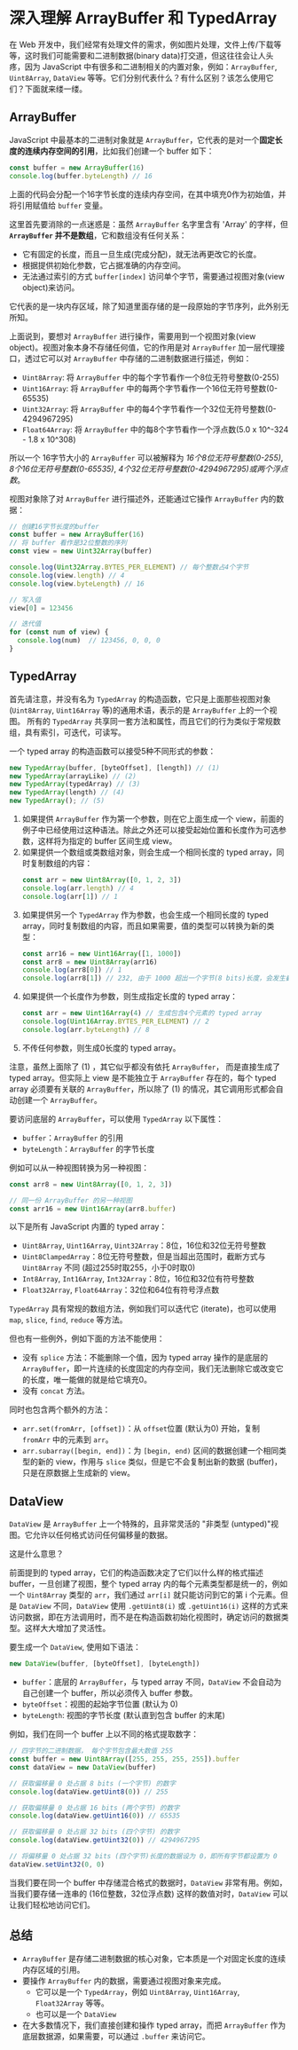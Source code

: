 # 深入理解 ArrayBuffer 和 TypedArray
<PubDate date="2021/12/21"/>

在 Web 开发中，我们经常有处理文件的需求，例如图片处理，文件上传/下载等等，这时我们可能需要和二进制数据(binary data)打交道，但这往往会让人头疼，因为 JavaScript 中有很多和二进制相关的内置对象，例如：`ArrayBuffer`, `Uint8Array`, `DataView` 等等。它们分别代表什么？有什么区别？该怎么使用它们？下面就来缕一缕。

## ArrayBuffer
JavaScript 中最基本的二进制对象就是 `ArrayBuffer`，它代表的是对一个**固定长度的连续内存空间的引用**，比如我们创建一个 buffer 如下：
```js
const buffer = new ArrayBuffer(16)
console.log(buffer.byteLength) // 16
```
上面的代码会分配一个16字节长度的连续内存空间，在其中填充0作为初始值，并将引用赋值给 `buffer` 变量。

这里首先要消除的一点迷惑是：虽然 `ArrayBuffer` 名字里含有 'Array' 的字样，但 **`ArrayBuffer` 并不是数组**，它和数组没有任何关系：
- 它有固定的长度，而且一旦生成(完成分配)，就无法再更改它的长度。
- 根据提供初始化参数，它占据准确的内存空间。
- 无法通过索引的方式 `buffer[index]` 访问单个字节，需要通过视图对象(view object)来访问。

它代表的是一块内存区域，除了知道里面存储的是一段原始的字节序列，此外别无所知。

上面说到，要想对 `ArrayBuffer` 进行操作，需要用到一个视图对象(view object)。视图对象本身不存储任何值，它的作用是对 `ArrayBuffer` 加一层代理接口，透过它可以对 `ArrayBuffer` 中存储的二进制数据进行描述，例如：
- `Uint8Array`: 将 `ArrayBuffer` 中的每个字节看作一个8位无符号整数(0-255)
- `Uint16Array`: 将 `ArrayBuffer` 中的每两个字节看作一个16位无符号整数(0-65535)
- `Uint32Array`: 将 `ArrayBuffer` 中的每4个字节看作一个32位无符号整数(0-4294967295)
- `Float64Array`: 将 `ArrayBuffer` 中的每8个字节看作一个浮点数(5.0 x 10^-324 - 1.8 x 10^308)

所以一个 16字节大小的 `ArrayBuffer` 可以被解释为 *16个8位无符号整数(0-255)*, *8个16位无符号整数(0-65535)*, *4个32位无符号整数(0-4294967295)*或*两个浮点数*。

视图对象除了对 `ArrayBuffer` 进行描述外，还能通过它操作 `ArrayBuffer` 内的数据：
```js
// 创建16字节长度的buffer
const buffer = new ArrayBuffer(16)
// 将 buffer 看作是32位整数的序列
const view = new Uint32Array(buffer)

console.log(Uint32Array.BYTES_PER_ELEMENT) // 每个整数占4个字节
console.log(view.length) // 4
console.log(view.byteLength) // 16

// 写入值
view[0] = 123456

// 迭代值
for (const num of view) {
  console.log(num)  // 123456, 0, 0, 0
}
```
## TypedArray
首先请注意，并没有名为 `TypedArray` 的构造函数，它只是上面那些视图对象(`Uint8Array`, `Uint16Array` 等)的通用术语，表示的是 `ArrayBuffer` 上的一个视图。
所有的 `TypedArray` 共享同一套方法和属性，而且它们的行为类似于常规数组，具有索引，可迭代，可读写。

一个 typed array 的构造函数可以接受5种不同形式的参数：
```js
new TypedArray(buffer, [byteOffset], [length]) // (1)
new TypedArray(arrayLike) // (2)
new TypedArray(typedArray) // (3)
new TypedArray(length) // (4)
new TypedArray(); // (5)
```
1. 如果提供 `ArrayBuffer` 作为第一个参数，则在它上面生成一个 view，前面的例子中已经使用过这种语法。除此之外还可以接受起始位置和长度作为可选参数，这样将为指定的 buffer 区间生成 view。
2. 如果提供一个数组或类数组对象，则会生成一个相同长度的 typed array，同时复制数组的内容：
    ```js
    const arr = new Uint8Array([0, 1, 2, 3])
    console.log(arr.length) // 4
    console.log(arr[1]) // 1
    ```
3. 如果提供另一个 `TypedArray` 作为参数，也会生成一个相同长度的 typed array，同时复制数组的内容，而且如果需要，值的类型可以转换为新的类型：
    ```js
    const arr16 = new Uint16Array([1, 1000])
    const arr8 = new Uint8Array(arr16)
    console.log(arr8[0]) // 1
    console.log(arr8[1]) // 232, 由于 1000 超出一个字节(8 bits)长度，会发生截断
    ```
4. 如果提供一个长度作为参数，则生成指定长度的 typed array：
    ```js
    const arr = new Uint16Array(4) // 生成包含4个元素的 typed array
    console.log(Uint16Array.BYTES_PER_ELEMENT) // 2
    console.log(arr.byteLength) // 8
    ```
5. 不传任何参数，则生成0长度的 typed array。

注意，虽然上面除了 (1) ，其它似乎都没有依托 `ArrayBuffer`， 而是直接生成了 typed array。但实际上 view 是不能独立于 `ArrayBuffer` 存在的，每个 typed array 必须要有关联的 `ArrayBuffer`，所以除了 (1) 的情况，其它调用形式都会自动创建一个 `ArrayBuffer`。

要访问底层的 `ArrayBuffer`，可以使用 `TypedArray` 以下属性：
- `buffer`：`ArrayBuffer` 的引用
- `byteLength`：`ArrayBuffer` 的字节长度

例如可以从一种视图转换为另一种视图：
```js
const arr8 = new Uint8Array([0, 1, 2, 3])

// 同一份 ArrayBuffer 的另一种视图
const arr16 = new Uint16Array(arr8.buffer)
```
以下是所有 JavaScript 内置的 typed array：
-  `Uint8Array`, `Uint16Array`, `Uint32Array`：8位，16位和32位无符号整数
-  `Uint8ClampedArray`：8位无符号整数，但是当超出范围时，截断方式与 `Uint8Array` 不同 (超过255时取255，小于0时取0)
-  `Int8Array`, `Int16Array`, `Int32Array`：8位，16位和32位有符号整数
-  `Float32Array`, `Float64Array`：32位和64位有符号浮点数

`TypedArray` 具有常规的数组方法，例如我们可以迭代它 (iterate)，也可以使用 `map`, `slice`, `find`, `reduce` 等方法。

但也有一些例外，例如下面的方法不能使用：
- 没有 `splice` 方法：不能删除一个值，因为 typed array 操作的是底层的 `ArrayBuffer`，即一片连续的长度固定的内存空间，我们无法删除它或改变它的长度，唯一能做的就是给它填充0。
- 没有 `concat` 方法。

同时也包含两个额外的方法：
- `arr.set(fromArr, [offset])`：从 `offset`位置 (默认为0) 开始，复制 `fromArr` 中的元素到 `arr`。
- `arr.subarray([begin, end])`：为 `[begin, end)` 区间的数据创建一个相同类型的新的 view，作用与 `slice` 类似，但是它不会复制出新的数据 (buffer)，只是在原数据上生成新的 view。

## DataView
`DataView` 是 `ArrayBuffer` 上一个特殊的，且非常灵活的 "非类型 (untyped)"视图。它允许以任何格式访问任何偏移量的数据。

这是什么意思？

前面提到的 typed array，它们的构造函数决定了它们以什么样的格式描述 buffer，一旦创建了视图，整个 typed array 内的每个元素类型都是统一的，例如一个 `Uint8Array` 类型的 `arr`，我们通过 `arr[i]` 就只能访问到它的第 i 个元素。但是 `DataView` 不同，`DataView` 使用 `.getUint8(i)` 或 `.getUint16(i)` 这样的方式来访问数据，即在方法调用时，而不是在构造函数初始化视图时，确定访问的数据类型。这样大大增加了灵活性。

要生成一个 `DataView`, 使用如下语法：
```js
new DataView(buffer, [byteOffset], [byteLength])
```
- `buffer`：底层的 `ArrayBuffer`，与 typed array 不同，`DataView` 不会自动为自己创建一个 buffer，所以必须传入 buffer 参数。
- `byteOffset`：视图的起始字节位置 (默认为 0)
- `byteLength`: 视图的字节长度 (默认直到包含 buffer 的末尾)

例如，我们在同一个 buffer 上以不同的格式提取数字：
```js
// 四字节的二进制数据， 每个字节包含最大数值 255
const buffer = new Uint8Array([255, 255, 255, 255]).buffer
const dataView = new DataView(buffer)

// 获取偏移量 0 处占据 8 bits (一个字节) 的数字
console.log(dataView.getUint8(0)) // 255

// 获取偏移量 0 处占据 16 bits (两个字节) 的数字
console.log(dataView.getUint16(0)) // 65535

// 获取偏移量 0 处占据 32 bits (四个字节) 的数字
console.log(dataView.getUint32(0)) // 4294967295

// 将偏移量 0 处占据 32 bits (四个字节)长度的数据设为 0，即所有字节都设置为 0
dataView.setUint32(0, 0)
```

当我们要在同一个 buffer 中存储混合格式的数据时，`DataView` 非常有用。例如，当我们要存储一连串的 (16位整数，32位浮点数) 这样的数值对时，`DataView` 可以让我们轻松地访问它们。

## 总结
- `ArrayBuffer` 是存储二进制数据的核心对象，它本质是一个对固定长度的连续内存区域的引用。
- 要操作 `ArrayBuffer` 内的数据，需要通过视图对象来完成。
  - 它可以是一个 `TypedArray`，例如 `Uint8Array`, `Uint16Array`, `Float32Array` 等等。
  - 也可以是一个 `DataView`
- 在大多数情况下，我们直接创建和操作 typed array，而把 `ArrayBuffer` 作为底层数据源，如果需要，可以通过 `.buffer` 来访问它。